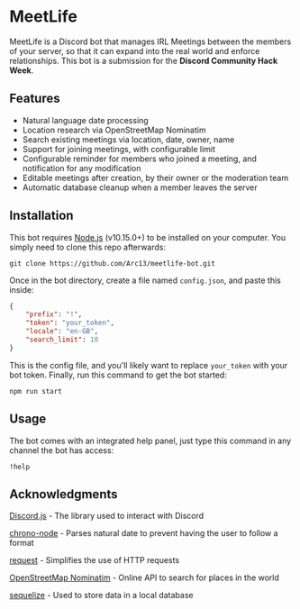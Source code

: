 # MeetLife
MeetLife is a Discord bot that manages IRL Meetings between the members of your server, so that it can expand into the real world and enforce relationships.
This bot is a submission for the **Discord Community Hack Week**.

## Features
- Natural language date processing
- Location research via OpenStreetMap Nominatim
- Search existing meetings via location, date, owner, name
- Support for joining meetings, with configurable limit
- Configurable reminder for members who joined a meeting, and notification for any modification
- Editable meetings after creation, by their owner or the moderation team
- Automatic database cleanup when a member leaves the server

## Installation
This bot requires [Node.js](https://nodejs.org/en/) (v10.15.0+) to be installed on your computer.
You simply need to clone this repo afterwards:
```
git clone https://github.com/Arc13/meetlife-bot.git
```
Once in the bot directory, create a file named `config.json`, and paste this inside:
```JSON
{
	"prefix": "!",
	"token": "your_token",
	"locale": "en-GB",
	"search_limit": 10
}
```
This is the config file, and you'll likely want to replace `your_token` with your bot token.
Finally, run this command to get the bot started:
```
npm run start
```

## Usage
The bot comes with an integrated help panel, just type this command in any channel the bot has access:
```
!help
```

## Acknowledgments
[Discord.js](https://github.com/discordjs/discord.js/) - The library used to interact with Discord

[chrono-node](https://github.com/wanasit/chrono) - Parses natural date to prevent having the user to follow a format

[request](https://github.com/request/request) - Simplifies the use of HTTP requests

[OpenStreetMap Nominatim](https://wiki.openstreetmap.org/wiki/Nominatim) - Online API to search for places in the world

[sequelize](https://github.com/sequelize/sequelize) - Used to store data in a local database
